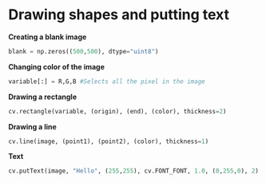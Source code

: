 # Drawing shapes and putting text

**Creating a blank image**
```Python 
blank = np.zeros((500,500), dtype="uint8")
```

**Changing color of the image**
```Python
variable[:] = R,G,B #Selects all the pixel in the image 
```

**Drawing a rectangle**
```Python 
cv.rectangle(variable, (origin), (end), (color), thickness=2)
```

**Drawing a line**
```Python 
cv.line(image, (point1), (point2), (color), thickness=1)
```

**Text**
```Python 
cv.putText(image, "Hello", (255,255), cv.FONT_FONT, 1.0, (0,255,0), 2)
```